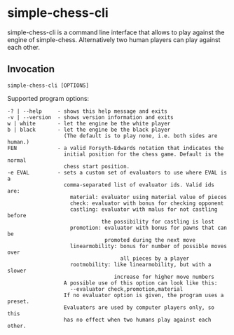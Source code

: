 # simple-chess-cli

simple-chess-cli is a command line interface that allows to play against the
engine of simple-chess. Alternatively two human players can play against each
other.

## Invocation

    simple-chess-cli [OPTIONS]

Supported program options:

    -? | --help     - shows this help message and exits
    -v | --version  - shows version information and exits
    w | white       - let the engine be the white player
    b | black       - let the engine be the black player
                      (The default is to play none, i.e. both sides are human.)
    FEN             - a valid Forsyth-Edwards notation that indicates the
                      initial position for the chess game. Default is the normal
                      chess start position.
    -e EVAL         - sets a custom set of evaluators to use where EVAL is a
                      comma-separated list of evaluator ids. Valid ids are:
                        material: evaluator using material value of pieces
                        check: evaluator with bonus for checking opponent
                        castling: evaluator with malus for not castling before
                                  the possibility for castling is lost
                        promotion: evaluator with bonus for pawns that can be
                                   promoted during the next move
                        linearmobility: bonus for number of possible moves over
                                        all pieces by a player
                        rootmobility: like linearmobility, but with a slower
                                      increase for higher move numbers
                      A possible use of this option can look like this:
                        --evaluator check,promotion,material
                      If no evaluator option is given, the program uses a preset.
                      Evaluators are used by computer players only, so this
                      has no effect when two humans play against each other.
